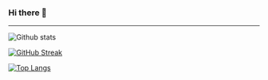 ### Hi there 👋

<!--
**GitUserRavindu/GitUserRavindu** is a ✨ _special_ ✨ repository because its `README.md` (this file) appears on your GitHub profile.

Here are some ideas to get you started:

- 🔭 I’m currently working on ...
- 🌱 I’m currently learning ...
- 👯 I’m looking to collaborate on ...
- 🤔 I’m looking for help with ...
- 💬 Ask me about ...
- 📫 How to reach me: ...
- 😄 Pronouns: ...
- ⚡ Fun fact: ...
-->
---
![Github stats](https://github-readme-stats.vercel.app/api?username=ravindusw&theme=vision-friendly-dark)

[![GitHub Streak](http://github-readme-streak-stats.herokuapp.com?user=ravindusw&theme=dark&background=000000)](https://git.io/streak-stats)

[![Top Langs](https://github-readme-stats.vercel.app/api/top-langs/?username=ravindusw&layout=compact&theme=vision-friendly-dark)](https://github.com/anuraghazra/github-readme-stats)
